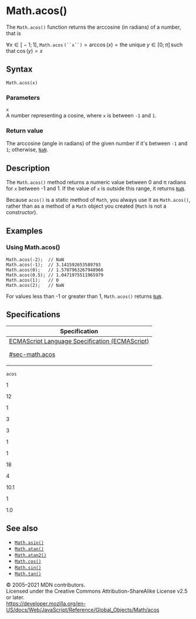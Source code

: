 # Math.acos()

The `Math.acos()` function returns the arccosine (in radians) of a number, that is

∀*x* ∈ \[ − 1; 1\], `Math.acos` ` (``x``) ` = arccos (_x_) = the unique *y* ∈ \[0; *π*\] such that cos (_y_) = *x*

## Syntax

    Math.acos(x)

### Parameters

`x`  
A number representing a cosine, where `x` is between `-1` and `1`.

### Return value

The arccosine (angle in radians) of the given number if it's between `-1` and `1`; otherwise, [`NaN`](../nan).

## Description

The `Math.acos()` method returns a numeric value between 0 and π radians for `x` between -1 and 1. If the value of `x` is outside this range, it returns [`NaN`](../nan).

Because `acos()` is a static method of `Math`, you always use it as `Math.acos()`, rather than as a method of a `Math` object you created (`Math` is not a constructor).

## Examples

### Using Math.acos()

    Math.acos(-2);  // NaN
    Math.acos(-1);  // 3.141592653589793
    Math.acos(0);   // 1.5707963267948966
    Math.acos(0.5); // 1.0471975511965979
    Math.acos(1);   // 0
    Math.acos(2);   // NaN

For values less than -1 or greater than 1, `Math.acos()` returns [`NaN`](../nan).

## Specifications

<table><thead><tr class="header"><th>Specification</th></tr></thead><tbody><tr class="odd"><td><a href="https://tc39.es/ecma262/#sec-math.acos">ECMAScript Language Specification (ECMAScript) 
<br/>

<span class="small">#sec-math.acos</span></a></td></tr></tbody></table>

`acos`

1

12

1

3

3

1

1

18

4

10.1

1

1.0

## See also

-   [`Math.asin()`](asin)
-   [`Math.atan()`](atan)
-   [`Math.atan2()`](atan2)
-   [`Math.cos()`](cos)
-   [`Math.sin()`](sin)
-   [`Math.tan()`](tan)

© 2005–2021 MDN contributors.  
Licensed under the Creative Commons Attribution-ShareAlike License v2.5 or later.  
<a href="https://developer.mozilla.org/en-US/docs/Web/JavaScript/Reference/Global_Objects/Math/acos" class="_attribution-link">https://developer.mozilla.org/en-US/docs/Web/JavaScript/Reference/Global_Objects/Math/acos</a>
